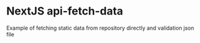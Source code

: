 # NextJS api-fetch-data
Example of fetching static data from repository directly and validation json file
